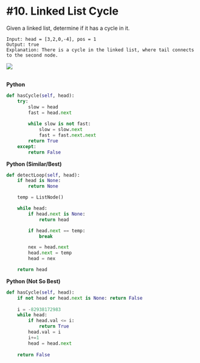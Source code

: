 # #10. Linked List Cycle

Given a linked list, determine if it has a cycle in it.

```
Input: head = [3,2,0,-4], pos = 1
Output: true
Explanation: There is a cycle in the linked list, where tail connects to the second node.
```

<img src="https://assets.leetcode.com/uploads/2018/12/07/circularlinkedlist.png"><br><br>

**Python**
```python
def hasCycle(self, head):
    try:
        slow = head
        fast = head.next
        
        while slow is not fast:
            slow = slow.next
            fast = fast.next.next
        return True
    except:
        return False
```

**Python (Similar/Best)**
```python
def detectLoop(self, head):
    if head is None:
        return None

    temp = ListNode()

    while head:
        if head.next is None:
            return head

        if head.next == temp:
            break

        nex = head.next
        head.next = temp
        head = nex

    return head
```

**Python (Not So Best)**
```python
def hasCycle(self, head):
    if not head or head.next is None: return False
    
    i = -82938172983
    while head:
        if head.val <= i: 
            return True
        head.val = i
        i+=1
        head = head.next
    
    return False
```
